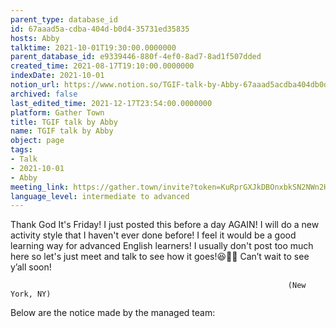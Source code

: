 ```yaml
---
parent_type: database_id
id: 67aaad5a-cdba-404d-b0d4-35731ed35835
hosts: Abby
talktime: 2021-10-01T19:30:00.0000000
parent_database_id: e9339446-880f-4ef0-8ad7-8ad1f507dded
created_time: 2021-08-17T19:10:00.0000000
indexDate: 2021-10-01
notion_url: https://www.notion.so/TGIF-talk-by-Abby-67aaad5acdba404db0d435731ed35835
archived: false
last_edited_time: 2021-12-17T23:54:00.0000000
platform: Gather Town
title: TGIF talk by Abby
name: TGIF talk by Abby
object: page
tags:
- Talk
- 2021-10-01
- Abby
meeting_link: https://gather.town/invite?token=KuRprGXJkDBOnxbkSN2NWn2HuHjwl9GJ
language_level: intermediate to advanced
---
```


Thank God It's Friday! I just posted this before a day AGAIN!
I will do a new activity style that I haven't ever done before! I feel it would be a good learning way for advanced English learners!
I usually don't post too much here so let's just meet and talk to see how it goes!😆👍🏻
Can’t wait to see y’all soon!


                                                                  (New York, NY)
                                                  



Below are the notice made by the managed team:


